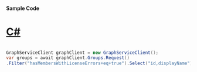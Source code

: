#### Sample Code
# [C#](#tab/Csharp)

```C#

GraphServiceClient graphClient = new GraphServiceClient();
var groups = await graphClient.Groups.Request()
.Filter("hasMembersWithLicenseErrors+eq+true").Select("id,displayName").GetAsync();

```